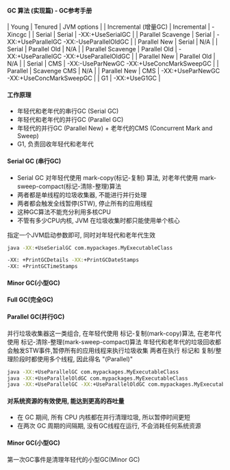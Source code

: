 #### GC 算法 (实现篇) - GC参考手册
| Young                   | Tenured                | JVM options                                |
| Incremental (增量GC)	  |  Incremental	          |  -Xincgc                                  |
| Serial	                |  Serial	               |  -XX:+UseSerialGC                          |
| Parallel Scavenge	      |  Serial                |  -XX:+UseParallelGC -XX:-UseParallelOldGC  |
| Parallel New	          |  Serial	               |  N/A                                       |
| Serial	                |  Parallel Old	         |  N/A                                       |
| Parallel Scavenge	      |  Parallel Old	         |  -XX:+UseParallelGC -XX:+UseParallelOldGC  |
| Parallel New	          |  Parallel Old	         |  N/A                                       |
| Serial	                |  CMS	                 |  -XX:-UseParNewGC -XX:+UseConcMarkSweepGC  |
| Parallel                |  Scavenge	CMS	         |  N/A                                       |
| Parallel New	          |  CMS	                 |  -XX:+UseParNewGC -XX:+UseConcMarkSweepGC  |
| G1	                                             |  -XX:+UseG1GC                              |

#### 工作原理
- 年轻代和老年代的串行GC (Serial GC)
- 年轻代和老年代的并行GC (Parallel GC)
- 年轻代的并行GC (Parallel New) + 老年代的CMS (Concurrent Mark and Sweep)
- G1, 负责回收年轻代和老年代

#### Serial GC (串行GC)
- Serial GC 对年轻代使用 mark-copy(标记-复制) 算法, 对老年代使用 mark-sweep-compact(标记-清除-整理)算法
- 两者都是单线程的垃圾收集器, 不能进行并行处理
- 两者都会触发全线暂停(STW), 停止所有的应用线程
- 这种GC算法不能充分利用多核CPU
- 不管有多少CPU内核, JVM 在垃圾收集时都只能使用单个核心

指定一个JVM启动参数即可, 同时对年轻代和老年代生效
```cmd
java -XX:+UseSerialGC com.mypackages.MyExecutableClass
```
```cmd
-XX: +PrintGCDetails -XX:+PrintGCDateStamps 
-XX: +PrintGCTimeStamps
```

#### Minor GC(小型GC)
#### Full GC(完全GC)
#### Parallel GC(并行GC)
并行垃圾收集器这一类组合, 在年轻代使用 标记-复制(mark-copy)算法, 在老年代使用 标记-清除-整理(mark-sweep-compact)算法
年轻代和老年代的垃圾回收都会触发STW事件,暂停所有的应用线程来执行垃圾收集
两者在执行 标记和 复制/整理阶段时都使用多个线程, 因此得名 "(Parallel)"
```cmd
java -XX:+UseParallelGC com.mypackages.MyExecutableClass
java -XX:+UseParallelOldGC com.mypackages.MyExecutableClass
java -XX:+UseParallelGC -XX:+UseParallelOldGC com.mypackages.MyExecutableClass
```
#### 对系统资源的有效使用, 能达到更高的吞吐量
- 在 GC 期间, 所有 CPU 内核都在并行清理垃圾, 所以暂停时间更短
- 在两次 GC 周期的间隔期, 没有GC线程在运行, 不会消耗任何系统资源

#### Minor GC(小型GC)
第一次GC事件是清理年轻代的小型GC(Minor GC)




